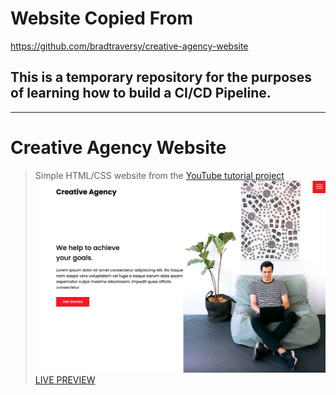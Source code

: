 # Website Copied From
https://github.com/bradtraversy/creative-agency-website

## This is a temporary repository for the purposes of learning how to build a CI/CD Pipeline.


---
# Creative Agency Website

> Simple HTML/CSS website from the [YouTube tutorial project](https://www.youtube.com/watch?v=lvYnfMOUOJY&t=274s)
![Creative Agency](/images/screenshot.png 'Creative Agency')
[LIVE PREVIEW](https://raw.githack.com/bradtraversy/creative-agency-website/master/index.html)
